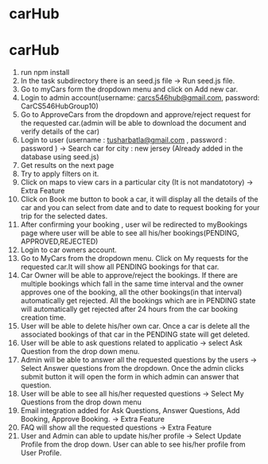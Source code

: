 # carHub
# carHub

1. run npm install
2. In the task subdirectory there is an seed.js file -> Run seed.js file.
3. Go to myCars form the dropdown menu and click on Add new car.
4. Login to admin account(username: carcs546hub@gmail.com, password: CarCS546HubGroup10)
5. Go to ApproveCars from the dropdown and approve/reject request for the requested car.(admin will be able to download the     document and verify details of the car)
6. Login to user (username : tusharbatla@gmail.com , password : password ) -> Search car for city : new jersey (Already added in the database using seed.js) 
7. Get results on the next page 
8. Try to apply filters on it.
9. Click on maps to view cars in a particular city (It is not mandatotory) -> Extra Feature
10. Click on Book me button to book a car, it will display all the details of the car and you can select from date and to date to request booking for your trip for the selected dates.
11. After confirming your booking , user wil be redirected to myBookings page where user will be able to see all his/her bookings(PENDING, APPROVED,REJECTED)
12. Login to car owners account.
13. Go to MyCars from the dropdown menu. Click on My requests for the requested car.It will show all PENDING bookings for that car.
14. Car Owner will be able to approve/reject the bookings. If there are multiple bookings which fall in the same time interval and the owner approves one of the booking,
    all the other bookings(in that interval) automatically get rejected. All the bookings which are in PENDING state will automatically get rejected after 24 hours from the car booking 
    creation time.
15. User will be able to delete his/her own car. Once a car is delete all the associated bookings of that car in the PENDING state will get deleted.
16. User will be able to ask questions related to applicatio -> select Ask Question from the drop down menu.
17. Admin will be able to answer all the requested questions by the users -> Select Answer questions from the dropdown. Once the admin clicks submit button it will 
    open the form in which admin can answer that question.
18. User will be able to see all his/her requested questions -> Select My Questions from the drop down menu
19. Email integration added for Ask Questions, Answer Questions, Add Booking, Approve Booking. -> Extra Feature
20. FAQ will show all the requested questions -> Extra Feature
21. User and Admin can able to update his/her profile -> Select Update Profile from the drop down. User can able to see his/her profile from User Profile.
